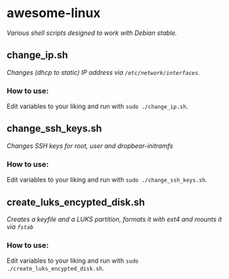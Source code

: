 # awesome-linux
*Various shell scripts designed to work with Debian stable.*

## change_ip.sh
*Changes (dhcp to static) IP address via `/etc/network/interfaces`.*

### How to use:
Edit variables to your liking and run with `sudo ./change_ip.sh`.

## change_ssh_keys.sh
*Changes SSH keys for root, user and dropbear-initramfs*

### How to use:
Edit variables to your liking and run with `sudo ./change_ssh_keys.sh`.


## create_luks_encypted_disk.sh
*Creates a keyfile and a LUKS partition, formats it with ext4 and mounts it via `fstab`*

### How to use:
Edit variables to your liking and run with `sudo ./create_luks_encypted_disk.sh`.
